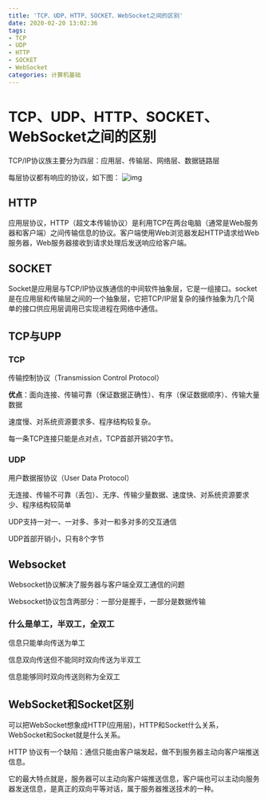 ```yaml
---
title: 'TCP、UDP、HTTP、SOCKET、WebSocket之间的区别'
date: 2020-02-20 13:02:36
tags:
- TCP
- UDP
- HTTP
- SOCKET
- WebSocket
categories: 计算机基础
---
```


# TCP、UDP、HTTP、SOCKET、WebSocket之间的区别

TCP/IP协议族主要分为四层：应用层、传输层、网络层、数据链路层

每层协议都有响应的协议，如下图：
![img](http://images.cnblogs.com/cnblogs_com/goodcandle/socket2.jpg)

## HTTP

应用层协议，HTTP（超文本传输协议）是利用TCP在两台电脑（通常是Web服务器和客户端）之间传输信息的协议。客户端使用Web浏览器发起HTTP请求给Web服务器，Web服务器接收到请求处理后发送响应给客户端。



## SOCKET

Socket是应用层与TCP/IP协议族通信的中间软件抽象层，它是一组接口。socket是在应用层和传输层之间的一个抽象层，它把TCP/IP层复杂的操作抽象为几个简单的接口供应用层调用已实现进程在网络中通信。



## TCP与UPP

### TCP

传输控制协议（Transmission Control Protocol）

**优点**：面向连接、传输可靠（保证数据正确性）、有序（保证数据顺序）、传输大量数据

速度慢、对系统资源要求多、程序结构较复杂。

每一条TCP连接只能是点对点，TCP首部开销20字节。



### UDP

用户数据报协议（User Data Protocol）

无连接、传输不可靠（丢包）、无序、传输少量数据、速度快、对系统资源要求少、程序结构较简单

UDP支持一对一、一对多、多对一和多对多的交互通信

UDP首部开销小，只有8个字节



## Websocket

Websocket协议解决了服务器与客户端全双工通信的问题

Websocket协议包含两部分：一部分是握手，一部分是数据传输

### 什么是单工，半双工，全双工

信息只能单向传送为单工

信息双向传送但不能同时双向传送为半双工

信息能够同时双向传送则称为全双工



## WebSocket和Socket区别

可以把WebSocket想象成HTTP(应用层)，HTTP和Socket什么关系，WebSocket和Socket就是什么关系。

HTTP 协议有一个缺陷：通信只能由客户端发起，做不到服务器主动向客户端推送信息。

它的最大特点就是，服务器可以主动向客户端推送信息，客户端也可以主动向服务器发送信息，是真正的双向平等对话，属于服务器推送技术的一种。
